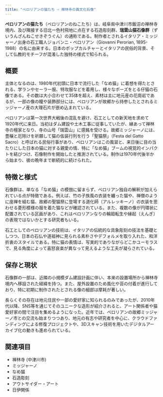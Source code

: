 ```yaml
---
title: "ペロリアンの猫たち ― 禅林寺の異文化石像"
---
```


**ペロリアンの猫たち**（ペロリアンのねこたち）は、岐阜県中津川市飯沼の禅林寺境内、及び隣接する旧北一色村飛地に点在する石造彫刻群、**瑞雲山猫石像群**（ずいうんざんねこせきぞうぐん）の通称である。制作者とされるイタリア・ミッジャーノ出身の石工職人ジョバンニ・ペロリアン（Giovanni Perorian, 1895-1988）の名に由来する。日本のポップカルチャーとイタリアの民俗的背景、そして仏教的モチーフが混淆した独特の様式で知られる。

## 概要

主体となるのは、1980年代初頭に日本で流行した「なめ猫」に着想を得たとされる、学ランやセーラー服、特攻服などを着用し、様々なポーズをとる仔猫の石像である。その数は大小合わせて35体を超え、素材は主に地元産の花崗岩であるが、一部の像の瞳や装飾部分には、ペロリアンが故郷から持参したとされるミッジャーノ産の大理石片が嵌め込まれている。

ペロリアンは第一次世界大戦後の混乱を避け、石工としての新天地を求めて1920年代に来日。当初はダム建設や土木工事に従事していたが、縁あって禅林寺の檀家となり、寺の山号「瑞雲山」に感銘を受ける。故郷ミッジャーノには、豊穣と厄除けを祈願して猫の仮装行列を行う「聖猫祭」（Festa del Gatto Sacro）と呼ばれる民俗行事があり、ペロリアンはこの風習と、来日後に目の当たりにした日本の猫に対する親愛の情、特に「なめ猫」ブームの視覚的インパクトを結びつけ、石像制作を開始したと推測されている。制作は1970年代後半から始まり、彼の晩年まで断続的に続けられた。

## 特徴と様式

石像群は、単なる「なめ猫」の模倣に留まらず、ペロリアン独自の解釈が加えられている点が特徴である。例えば、竹の子族風の衣装を纏った猫や、禅僧のように座禅を組む猫、故郷の聖猫祭に登場する道化師（アルレッキーノ）の衣装を思わせる菱形模様の服を着た猫などが確認されている。また、複数の像が円環状に配置されている区画があり、これはペロリアンなりの輪廻転生や縁起（えんぎ）の表現ではないかとする研究者もいる。

石工としてのペロリアンの技術は、イタリアの伝統的な具象彫刻の技法を基礎としつつ、日本の石仏や道祖神に見られる素朴さやデフォルメを取り入れた、和洋折衷のスタイルである。特に猫の表情は、写実的でありながらどこかユーモラスで、見る角度によって喜怒哀楽が異なって見えるような工夫が凝らされている。

## 保存と現状

石像群の一部は、近隣の小規模ダム建設計画に伴い、本来の設置場所から禅林寺境内へ移設された経緯を持つ。また、屋外設置のため風化や苔の付着が進行しており、特に初期に制作されたとされる像の細部は摩耗が著しい。

長らくその存在は地元住民や一部の愛好家に知られるのみであったが、2010年代以降、SNS等を通じてそのユニークな造形が紹介されると、アート関係者や猫愛好家の間で注目を集めるようになった。近年では、ペロリアンの故郷ミッジャーノ市との交流も始まりつつあり、地元の有志や研究者を中心に、クラウドファンディングによる修復プロジェクトや、3Dスキャン技術を用いたデジタルアーカイブ化の動きも進められている。

## 関連項目

*   禅林寺 (中津川市)
*   ミッジャーノ
*   なめ猫
*   石造彫刻
*   アウトサイダー・アート
*   日伊関係